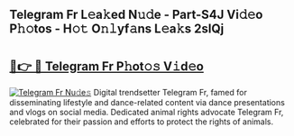 ## Telegram Fr L𝚎a𝚔ed N𝚞𝚍e - Part-S4J Vi𝚍𝚎o P𝚑𝚘tos - H𝚘𝚝 O𝚗𝚕yf𝚊ns L𝚎a𝚔s 2slQj

# <h2><a href="http://kfe4ce.oniu.top/?m=Telegram+Fr">🔗👉 🔴 Telegram Fr P𝚑ot𝚘𝚜 V𝚒d𝚎o</a></h2>

[![Telegram Fr Nu𝚍e𝚜](https://i.imgur.com/0qMVB7G.gif)](http://kfe4ce.oniu.top/?m=Telegram+Fr)
Digital trendsetter Telegram Fr, famed for disseminating lifestyle and dance-related content via dance presentations and vlogs on social media. Dedicated animal rights advocate Telegram Fr, celebrated for their passion and efforts to protect the rights of animals.  
